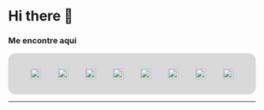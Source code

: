 # Hi there 👋

### Me encontre aqui

<div style="background-color:  #d9d9d9; padding: 2px; border-radius: 15px" align="center">

[<img style="padding: 15px;" alt="YouTube" width="22px"  src="https://cdn.jsdelivr.net/npm/simple-icons@v3/icons/youtube.svg" />][youtube] 
[<img style="padding: 15px;" alt="LinkedIn" width="22px" src="https://cdn.jsdelivr.net/npm/simple-icons@v3/icons/linkedin.svg" />][linkedin]
[<img style="padding: 15px;" alt="Instagram" width="22px" src="https://cdn.jsdelivr.net/npm/simple-icons@v3/icons/instagram.svg" />][instagram]
[<img style="padding: 15px;" alt="Facebook" width="22px" src="https://cdn.jsdelivr.net/npm/simple-icons@3.4.0/icons/facebook.svg" />][facebook]
[<img style="padding: 15px;" alt="Skipe" width="22px" src="https://cdn.jsdelivr.net/npm/simple-icons@3.4.0/icons/skype.svg" />][skype]
[<img style="padding: 15px;" alt="Gmail" width="22px" src="https://cdn.jsdelivr.net/npm/simple-icons@3.4.0/icons/discord.svg" />][discord]
[<img style="padding: 15px;" alt="Outlook" width="22px" src="https://cdn.jsdelivr.net/npm/simple-icons@3.4.0/icons/microsoftoutlook.svg" />][outlook]
[<img style="padding: 15px;" alt="Outlook" width="22px" src="https://cdn.jsdelivr.net/npm/simple-icons@3.4.0/icons/gmail.svg" />][gmail]

</div>


----------


[youtube]: https://www.youtube.com/channel/UCXKb8To1OWsDy6dqf4oM-_g
[instagram]: https://www.instagram.com/__gasilva/?hl=pt-br
[linkedin]: linkedin.com/in/gustavo-silva-69b84a15b
[facebook]: https://www.facebook.com/gAlmeida11
[skype]: https://join.skype.com/invite/qZhq0U5rCmDp
[discord]: https://linkedin.com/in/codeSTACKr
[outlook]: gustavo_almeida11@hotmail.com
[gmail]: gustavoalmeidasilva41@gmail.com
